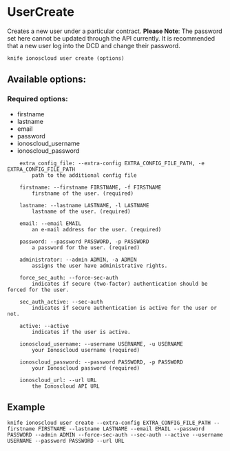 # UserCreate

Creates a new user under a particular contract. **Please Note**: The password set here cannot be updated through the API currently. It is recommended that a new user log into the DCD and change their password.

```text
knife ionoscloud user create (options)
```

## Available options:

### Required options:

* firstname
* lastname
* email
* password
* ionoscloud\_username
* ionoscloud\_password

```text
    extra_config_file: --extra-config EXTRA_CONFIG_FILE_PATH, -e EXTRA_CONFIG_FILE_PATH
        path to the additional config file

    firstname: --firstname FIRSTNAME, -f FIRSTNAME
        firstname of the user. (required)

    lastname: --lastname LASTNAME, -l LASTNAME
        lastname of the user. (required)

    email: --email EMAIL
        an e-mail address for the user. (required)

    password: --password PASSWORD, -p PASSWORD
        a password for the user. (required)

    administrator: --admin ADMIN, -a ADMIN
        assigns the user have administrative rights.

    force_sec_auth: --force-sec-auth
        indicates if secure (two-factor) authentication should be forced for the user.

    sec_auth_active: --sec-auth
        indicates if secure authentication is active for the user or not.

    active: --active
        indicates if the user is active.

    ionoscloud_username: --username USERNAME, -u USERNAME
        your Ionoscloud username (required)

    ionoscloud_password: --password PASSWORD, -p PASSWORD
        your Ionoscloud password (required)

    ionoscloud_url: --url URL
        the Ionoscloud API URL

```
## Example

```text
knife ionoscloud user create --extra-config EXTRA_CONFIG_FILE_PATH --firstname FIRSTNAME --lastname LASTNAME --email EMAIL --password PASSWORD --admin ADMIN --force-sec-auth --sec-auth --active --username USERNAME --password PASSWORD --url URL
```
